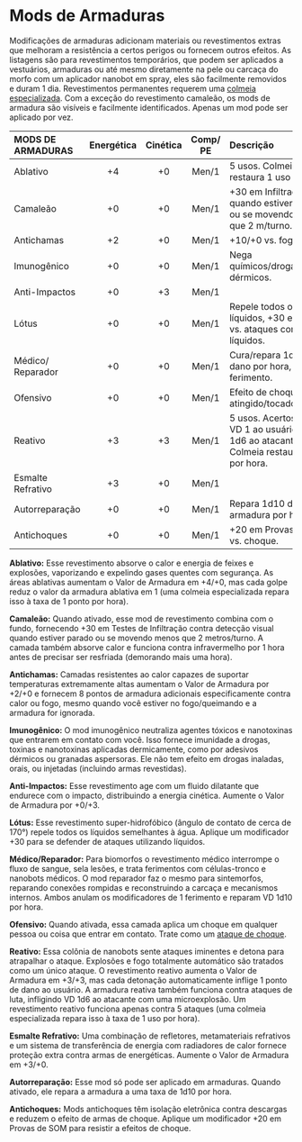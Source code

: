 # Mods de Armaduras

Modificações de armaduras adicionam materiais ou revestimentos extras que melhoram a resistência a certos perigos ou fornecem outros efeitos. As listagens são para revestimentos temporários, que podem ser aplicados a vestuários, armaduras ou até mesmo diretamente na pele ou carcaça do morfo com um aplicador nanobot em spray, eles são facilmente removidos e duram 1 dia. Revestimentos permanentes requerem uma [colmeia especializada](../16/19-nanotech.md#colmeias). Com a exceção do revestimento camaleão, os mods de armadura são visíveis e facilmente identificados. Apenas um mod pode ser aplicado por vez.

<!--sort-->

| MODS DE ARMADURAS                              | Energética | Cinética | Comp/<wbr>PE | Descrição                                                                                              |
|:---------------------------------------------- |:----------:|:--------:|:-------------------------------------:|:------------------------------------------------------------------------------------------------------ |
| Ablativo                                       |     +4     |    +0    |                 Men/1                 | 5 usos. Colmeia restaura 1 uso por hora.                                                               |
| Camaleão                                       |     +0     |    +0    |                 Men/1                 | +30 em Infiltração quando estiver parado ou se movendo menos que 2&nbsp;m/turno.                       |
| Antichamas                                     |     +2     |    +0    |                 Men/1                 | +10/+0 vs. fogo/calor.                                                                                 |
| Imunogênico                                    |     +0     |    +0    |                 Men/1                 | Nega químicos/drogas/toxinas dérmicos.                                                                 |
| Anti-Impactos                                  |     +0     |    +3    |                 Men/1                 |                                                                                                        |
| Lótus                                          |     +0     |    +0    |                 Men/1                 | Repele todos os líquidos, +30 em defesa vs. ataques com líquidos.                                      |
| Médico/<wbr>Reparador |     +0     |    +0    |                 Men/1                 | Cura/repara 1d10 de dano por hora, ignora 1 ferimento.                                                 |
| Ofensivo                                       |     +0     |    +0    |                 Men/1                 | Efeito de choque se atingido/tocado.                                                                   |
| Reativo                                        |     +3     |    +3    |                 Men/1                 | 5 usos. Acertos infligem VD 1 ao usuário, VD 1d6 ao atacante de luta. Colmeia restaura 1 uso por hora. |
| Esmalte Refrativo                              |     +3     |    +0    |                 Men/1                 |                                                                                                        |
| Autorreparação                                 |     +0     |    +0    |                 Men/1                 | Repara 1d10 de dano à armadura por hora.                                                               |
| Antichoques                                    |     +0     |    +0    |                 Men/1                 | +20 em Provas de SOM vs. choque.                                                                       |

<!--sort-->

**Ablativo:** Esse revestimento absorve o calor e energia de feixes e explosões, vaporizando e expelindo gases quentes com segurança. As áreas ablativas aumentam o Valor de Armadura em +4/+0, mas cada golpe reduz o valor da armadura ablativa em 1 (uma colmeia especializada repara isso à taxa de 1 ponto por hora).

**Camaleão:** Quando ativado, esse mod de revestimento combina com o fundo, fornecendo +30 em Testes de Infiltração contra detecção visual quando estiver parado ou se movendo menos que 2 metros/turno. A camada também absorve calor e funciona contra infravermelho por 1 hora antes de precisar ser resfriada (demorando mais uma hora).

**Antichamas:** Camadas resistentes ao calor capazes de suportar temperaturas extremamente altas aumentam o Valor de Armadura por +2/+0 e fornecem 8 pontos de armadura adicionais especificamente contra calor ou fogo, mesmo quando você estiver no fogo/queimando e a armadura for ignorada.

**Imunogênico:** O mod imunogênico neutraliza agentes tóxicos e nanotoxinas que entrarem em contato com você. Isso fornece imunidade a drogas, toxinas e nanotoxinas aplicadas dermicamente, como por adesivos dérmicos ou granadas aspersoras. Ele não tem efeito em drogas inaladas, orais, ou injetadas (incluindo armas revestidas).

**Anti-Impactos:** Esse revestimento age com um fluido dilatante que endurece com o impacto, distribuindo a energia cinética. Aumente o Valor de Armadura por +0/+3.

**Lótus:** Esse revestimento super-hidrofóbico (ângulo de contato de cerca de 170°) repele todos os líquidos semelhantes à água. Aplique um modificador +30 para se defender de ataques utilizando líquidos.

**Médico/Reparador:** Para biomorfos o revestimento médico interrompe o fluxo de sangue, sela lesões, e trata ferimentos com células-tronco e nanobots médicos. O mod reparador faz o mesmo para sintemorfos, reparando conexões rompidas e reconstruindo a carcaça e mecanismos internos. Ambos anulam os modificadores de 1 ferimento e reparam VD 1d10 por hora.

**Ofensivo:** Quando ativada, essa camada aplica um choque em qualquer pessoa ou coisa que entrar em contato. Trate como um [ataque de choque](15-special-attacks.md#ataques-de-choque).

**Reativo:** Essa colônia de nanobots sente ataques iminentes e detona para atrapalhar o ataque. Explosões e fogo totalmente automático são tratados como um único ataque. O revestimento reativo aumenta o Valor de Armadura em +3/+3, mas cada detonação automaticamente inflige 1 ponto de dano ao usuário. A armadura reativa também funciona contra ataques de luta, infligindo VD 1d6 ao atacante com uma microexplosão. Um revestimento reativo funciona apenas contra 5 ataques (uma colmeia especializada repara isso à taxa de 1 uso por hora).

**Esmalte Refrativo:** Uma combinação de refletores, metamateriais refrativos e um sistema de transferência de energia com radiadores de calor fornece proteção extra contra armas de energéticas. Aumente o Valor de Armadura em +3/+0.

**Autorreparação:** Esse mod só pode ser aplicado em armaduras. Quando ativado, ele repara a armadura a uma taxa de 1d10 por hora.

**Antichoques:** Mods antichoques têm isolação eletrônica contra descargas e reduzem o efeito de armas de choque. Aplique um modificador +20 em Provas de SOM para resistir a efeitos de choque.

<!--sort-end-->

